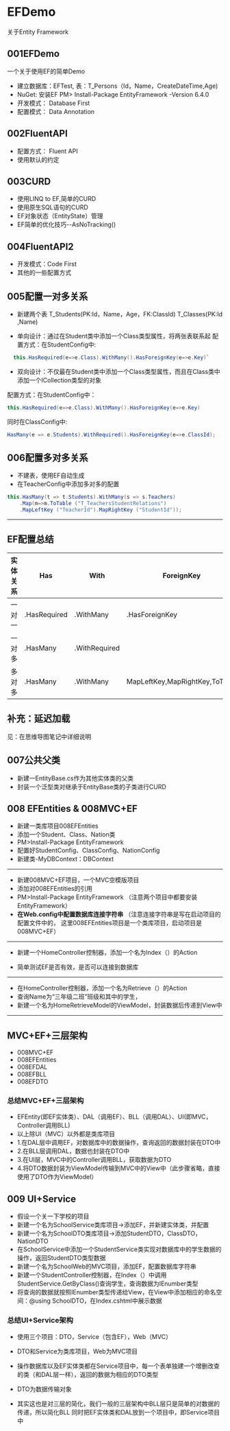# EFDemo
关于Entity Framework

## 001EFDemo
一个关于使用EF的简单Demo
* 建立数据库：EFTest,
        表：T_Persons（Id，Name，CreateDateTime,Age)
* NuGet: 安装EF
        PM> Install-Package EntityFramework -Version 6.4.0
* 开发模式： Database First
* 配置模式： Data Annotation

## 002FluentAPI
* 配置方式： Fluent API
* 使用默认的约定

## 003CURD
* 使用LINQ to EF,简单的CURD
* 使用原生SQL语句的CURD
* EF对象状态（EntityState）管理
* EF简单的优化技巧--AsNoTracking()


## 004FluentAPI2
* 开发模式：Code First
* 其他的一些配置方式

## 005配置一对多关系
* 新建两个表
T_Students(PK:Id，Name，Age，FK:ClassId)
T_Classes(PK:Id ,Name)

* 单向设计：通过在Student类中添加一个Class类型属性，将两张表联系起
  配置方式：在StudentConfig中:
```cs
  this.HasRequired(e=>e.Class).WithMany().HasForeignKey(e=>e.Key)`
```
* 双向设计：不仅最在Student类中添加一个Class类型属性，而且在Class类中添加一个ICollection<Student>类型的对象

配置方式：在StudentConfig中：

```cs
this.HasRequired(e=>e.Class).WithMany().HasForeignKey(e=>e.Key)
```
同时在ClassConfig中:
```cs
HasMany(e => e.Students).WithRequired().HasForeignKey(e=>e.ClassId);
```

## 006配置多对多关系
* 不建表，使用EF自动生成
* 在TeacherConfig中添加多对多的配置

```cs
this.HasMany(t => t.Students).WithMany(s => s.Teachers)
    .Map(m=>m.ToTable ("T_TeachersStudentRelations")
    .MapLeftKey ("TeacherId").MapRightKey ("StudentId"));
```            
---
## EF配置总结

| 实体关系 | Has          | With          | ForeignKey                     |
| -------- | ------------ | ------------- | ------------------------------ |
| 一对一   | .HasRequired | .WithMany     | .HasForeignKey                 |
| 一对多   | .HasMany     | .WithRequired |                                |
| 多对多   | .HasMany     | .WithMany     | MapLeftKey,MapRightKey,ToTable |

## 补充：延迟加载
见：在思维导图笔记中详细说明

## 007公共父类
* 新建一EntityBase.cs作为其他实体类的父类
* 封装一个泛型类对继承于EntityBase类的子类进行CURD


## 008 EFEntities & 008MVC+EF
* 新建一类库项目008EFEntities
* 添加一个Student、Class、Nation类
* PM>Install-Package EntityFramework
* 配置好StudentConfig、ClassConfig、NationConfig
* 新建类-MyDBContext：DBContext
<hr>

*  新建008MVC+EF项目，一个MVC空模版项目
*  添加对008EFEntities的引用
*  PM>Install-Package EntityFramework
（注意两个项目中都要安装EntityFramework）
* **在Web.config中配置数据库连接字符串**
（注意连接字符串是写在启动项目的配置文件中的，
  这里008EFEntities项目是一个类库项目，启动项目是008MVC+EF）
<hr>

*  新建一个HomeController控制器，添加一个名为Index（）的Action

* 简单测试EF是否有效，是否可以连接到数据库
<hr>

* 在HomeController控制器，添加一个名为Retrieve（）的Action
* 查询Name为“三年级二班”班级和其中的学生，
* 新建一个名为HomeRetrieveModel的ViewModel，封装数据后传递到View中
<hr>

## MVC+EF+三层架构

* 008MVC+EF
* 008EFEntities 
* 008EFDAL
* 008EFBLL
* 008EFDTO

### 总结MVC+EF+三层架构
* EFEntity(即EF实体类）、DAL（调用EF）、BLL（调用DAL）、UI(即MVC，Controller调用BLL)
* 以上除UI（MVC）以外都是类库项目
* 1.在DAL层中调用EF，对数据库中的数据操作，查询返回的数据封装在DTO中
* 2.在BLL层调用DAL，数据也封装在DTO中
* 3.在UI层，MVC中的Controller调用BLL，获取数据为DTO
* 4.将DTO数据封装为ViewModel传输到MVC中的View中（此步骤省略，直接使用了DTO作为ViewModel）

## 009 UI+Service
* 假设一个关一下学校的项目
* 新建一个名为SchoolService类库项目->添加EF，并新建实体类，并配置
* 新建一个名为SchoolDTO类库项目->添加StudentDTO，ClassDTO，NationDTO
* 在SchoolService中添加一个StudentService类实现对数据库中的学生数据的操作，返回StudentDTO类型数据
* 新建一个名为SchoolWeb的MVC项目，添加EF，配置数据库字符串
* 新建一个StudentController控制器，在Index（）中调用StudentService.GetByClass()查询学生，查询数据为IEnumber<StudentDTO>类型
* 将查询的数据就按照IEnumber<StudentDTO>类型传递给View，在View中添加相应的命名空间：@using SchoolDTO，在Index.cshtml中展示数据

### 总结UI+Service架构
* 使用三个项目：DTO，Service（包含EF），Web（MVC）
* DTO和Service为类库项目，Web为MVC项目
* 操作数据库以及EF实体类都在Service项目中，每一个表单独建一个增删改查的类（和DAL层一样），返回的数据为相应的DTO类型
* DTO为数据传输对象

* 其实这也是对三层的简化，我们一般的三层架构中BLL层只是简单的对数据的传递，所以简化BLL
同时把EF实体类和DAL放到一个项目中，即Service项目中


